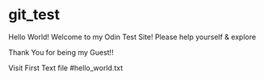 # git_test
Hello World!
Welcome to my Odin Test Site!
Please help yourself & explore

Thank You for being my Guest!! 

Visit First Text file #hello_world.txt
